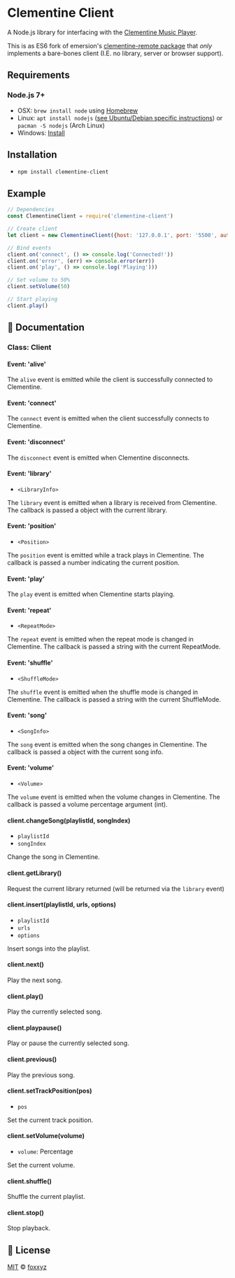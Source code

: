 Clementine Client
=================

A Node.js library for interfacing with the [Clementine Music Player](https://www.clementine-player.org/).

This is as ES6 fork of emersion's [clementine-remote package](https://www.npmjs.com/package/clementine-remote) that *only* implements a bare-bones client (I.E. no library, server or browser support).

Requirements
------------

### Node.js 7+

 * OSX: `brew install node` using [Homebrew](http://brew.sh/)
 * Linux: `apt install nodejs` ([see Ubuntu/Debian specific instructions](https://nodejs.org/en/download/package-manager/#debian-and-ubuntu-based-linux-distributions)) or `pacman -S nodejs` (Arch Linux)
 * Windows: [Install](https://nodejs.org/en/download/)

Installation
------------

 * `npm install clementine-client`

Example
-------

```js
// Dependencies
const ClementineClient = require('clementine-client')

// Create client
let client = new ClementineClient({host: '127.0.0.1', port: '5500', authCode: 2738})

// Bind events
client.on('connect', () => console.log('Connected!'))
client.on('error', (err) => console.error(err))
client.on('play', () => console.log('Playing')))

// Set volume to 50%
client.setVolume(50)

// Start playing
client.play()

```


:memo: Documentation
--------------------

### Class: Client

#### Event: 'alive'

The `alive` event is emitted while the client is successfully connected to Clementine.

#### Event: 'connect'

The `connect` event is emitted when the client successfully connects to Clementine.

#### Event: 'disconnect'

The `disconnect` event is emitted when Clementine disconnects.

#### Event: 'library'

 * `<LibraryInfo>`

The `library` event is emitted when a library is received from Clementine. The callback is passed a object with the current library.

#### Event: 'position'

 * `<Position>`

The `position` event is emitted while a track plays in Clementine. The callback is passed a number indicating the current position.

#### Event: 'play'

The `play` event is emitted when Clementine starts playing.

#### Event: 'repeat'

 * `<RepeatMode>`

The `repeat` event is emitted when the repeat mode is changed in Clementine. The callback is passed a string with the current RepeatMode.

#### Event: 'shuffle'

 * `<ShuffleMode>`

The `shuffle` event is emitted when the shuffle mode is changed in Clementine. The callback is passed a string with the current ShuffleMode.

#### Event: 'song'

 * `<SongInfo>`

The `song` event is emitted when the song changes in Clementine. The callback is passed a object with the current song info.

#### Event: 'volume'

 * `<Volume>`

The `volume` event is emitted when the volume changes in Clementine. The callback is passed a volume percentage argument (int).

#### client.changeSong(playlistId, songIndex)

 * `playlistId`
 * `songIndex`

Change the song in Clementine.

#### client.getLibrary()

Request the current library returned (will be returned via the `library` event)

#### client.insert(playlistId, urls, options)

 * `playlistId`
 * `urls`
 * `options`

Insert songs into the playlist.

#### client.next()

Play the next song.

#### client.play()

Play the currently selected song.

#### client.playpause()

Play or pause the currently selected song.

#### client.previous()

Play the previous song.

#### client.setTrackPosition(pos)

 * `pos`

Set the current track position.

#### client.setVolume(volume)

 * `volume`: Percentage

Set the current volume.

#### client.shuffle()

Shuffle the current playlist.

#### client.stop()

Stop playback.

:scroll: License
----------------

[MIT](https://github.com/foxxyz/node-clementine-client/blob/master/LICENSE) © [foxxyz](https://github.com/foxxyz)